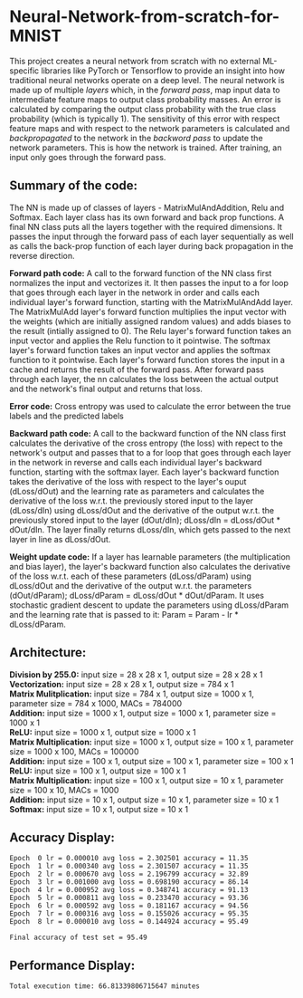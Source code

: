 # Neural-Network-from-scratch-for-MNIST
This project creates a neural network from scratch with no external ML-specific libraries like PyTorch or Tensorflow to provide an insight into how traditional neural networks operate on a deep level. The neural network is made up of multiple _layers_ which, in the _forward pass_, map input data to intermediate feature maps to output class probability masses. An error is calculated by comparing the output class probability with the true class probability (which is typically 1). The sensitivity of this error with respect feature maps and with respect to the network parameters is calculated and _backpropagated_ to the network in the _backword pass_ to update the network parameters. This is how the network is trained. After training, an input only goes through the forward pass. 

## Summary of the code:
The NN is made up of classes of layers - MatrixMulAndAddition, Relu and Softmax. Each layer class has its own forward and back prop functions. A final NN class puts all the layers together with the required dimensions. It passes the input through the forward pass of each layer sequentially as well as calls the back-prop function of each layer during back propagation in the reverse direction.

**Forward path code:** A call to the forward function of the NN class first normalizes the input and vectorizes it. It then passes the input to a for loop that goes through each layer in the network in order and calls each individual layer's forward function, starting with the MatrixMulAndAdd layer. The MatrixMulAdd layer's forward function multiplies the input vector with the weights (which are initially assigned random values) and adds biases to the result (intially assigned to 0). The Relu layer's forward function takes an input vector and applies the Relu function to it pointwise. The softmax layer's forward function takes an input vector and  applies the softmax function to it pointwise. Each layer's forward function stores the input in a cache and returns the result of the forward pass. After forward pass through each layer, the nn calculates the loss between the actual output and the network's final output and returns that loss.

**Error code:** Cross entropy was used to calculate the error between the true labels and the predicted labels

**Backward path code:** A call to the backward function of the NN class first calculates the derivative of the cross entropy (the loss) with repect to the network's output and passes that to a for loop that goes through each layer in the network in reverse and calls each individual layer's backward function, starting with the softmax layer. Each layer's backward function takes the derivative of the loss with respect to the layer's ouput (dLoss/dOut) and the learning rate as parameters and calculates the derivative of the loss w.r.t. the previously stored input to the layer (dLoss/dIn) using dLoss/dOut and the derivative of the output w.r.t. the previously stored input to the layer (dOut/dIn); dLoss/dIn = dLoss/dOut * dOut/dIn. The layer finally returns dLoss/dIn, which gets passed to the next layer in line as dLoss/dOut. 

**Weight update code:** If a layer has learnable parameters (the multiplication and bias layer), the layer's backward function also calculates the derivative of the loss w.r.t. each of these parameters (dLoss/dParam) using dLoss/dOut and the derivative of the output w.r.t. the parameters (dOut/dParam); dLoss/dParam = dLoss/dOut * dOut/dParam. It uses stochastic gradient descent to update the parameters using dLoss/dParam and the learning rate that is passed to it: Param = Param - lr * dLoss/dParam.

## Architecture:

**Division by 255.0:** input size = 28 x 28 x 1, output size = 28 x 28 x 1  
**Vectorization:** input size = 28 x 28 x 1, output size = 784 x 1   
**Matrix Mulitplication:** input size = 784 x 1, output size = 1000 x 1, parameter size = 784 x 1000, MACs = 784000  
**Addition:** input size = 1000 x 1, output size = 1000 x 1, parameter size = 1000 x 1  
**ReLU:** input size = 1000 x 1, output size = 1000 x 1  
**Matrix Multiplication:** input size = 1000 x 1, output size = 100 x 1, parameter size = 1000 x 100, MACs = 100000  
**Addition:** input size = 100 x 1, output size = 100 x 1, parameter size = 100 x 1  
**ReLU:** input size = 100 x 1, output size = 100 x 1  
**Matrix Multiplication:** input size = 100 x 1, output size = 10 x 1, parameter size = 100 x 10, MACs = 1000  
**Addition:** input size = 10 x 1, output size = 10 x 1, parameter size = 10 x 1  
**Softmax:** input size = 10 x 1, output size = 10 x 1  

## Accuracy Display:

```
Epoch  0 lr = 0.000010 avg loss = 2.302501 accuracy = 11.35
Epoch  1 lr = 0.000340 avg loss = 2.301507 accuracy = 11.35
Epoch  2 lr = 0.000670 avg loss = 2.196799 accuracy = 32.89
Epoch  3 lr = 0.001000 avg loss = 0.698190 accuracy = 86.14
Epoch  4 lr = 0.000952 avg loss = 0.348741 accuracy = 91.13
Epoch  5 lr = 0.000811 avg loss = 0.233470 accuracy = 93.36
Epoch  6 lr = 0.000592 avg loss = 0.181167 accuracy = 94.56
Epoch  7 lr = 0.000316 avg loss = 0.155026 accuracy = 95.35
Epoch  8 lr = 0.000010 avg loss = 0.144924 accuracy = 95.49
      
Final accuracy of test set = 95.49
```
## Performance Display:

`Total execution time: 66.81339806715647 minutes`
